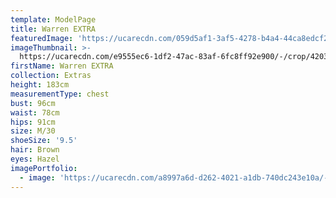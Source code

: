 ```yaml
---
template: ModelPage
title: Warren EXTRA
featuredImage: 'https://ucarecdn.com/059d5af1-3af5-4278-b4a4-44ca8edcf2f6/'
imageThumbnail: >-
  https://ucarecdn.com/e9555ec6-1df2-47ac-83af-6fc8ff92e900/-/crop/4203x6116/260,235/-/preview/
firstName: Warren EXTRA
collection: Extras
height: 183cm
measurementType: chest
bust: 96cm
waist: 78cm
hips: 91cm
size: M/30
shoeSize: '9.5'
hair: Brown
eyes: Hazel
imagePortfolio:
  - image: 'https://ucarecdn.com/a8997a6d-d262-4021-a1db-740dc243e10a/-/preview/'
---
```


